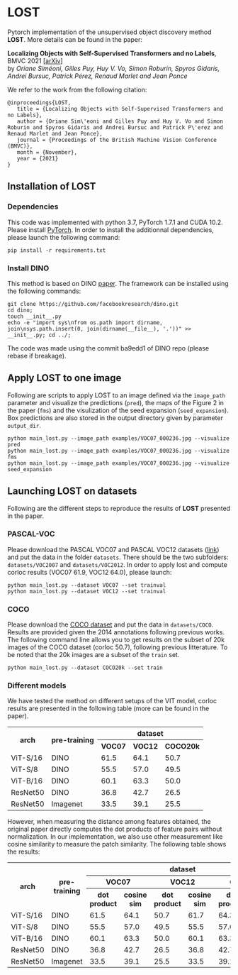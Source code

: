 # LOST 
Pytorch implementation of the unsupervised object discovery method **LOST**. More details can be found in the paper:

**Localizing Objects with Self-Supervised Transformers and no Labels**, BMVC 2021 [[arXiv](https://arxiv.org/abs/2109.14279)]  
by *Oriane Siméoni, Gilles Puy, Huy V. Vo, Simon Roburin, Spyros Gidaris, Andrei Bursuc, Patrick Pérez, Renaud Marlet and Jean Ponce*

We refer to the work from the following citation:


```
@inproceedings{LOST,
   title = {Localizing Objects with Self-Supervised Transformers and no Labels},
   author = {Oriane Sim\'eoni and Gilles Puy and Huy V. Vo and Simon Roburin and Spyros Gidaris and Andrei Bursuc and Patrick P\'erez and Renaud Marlet and Jean Ponce},
   journal = {Proceedings of the British Machine Vision Conference (BMVC)},
   month = {November},
   year = {2021}
}
```

## Installation of LOST
### Dependencies

This code was implemented with python 3.7, PyTorch 1.7.1 and CUDA 10.2. Please install [PyTorch](https://pytorch.org/). In order to install the additionnal dependencies, please launch the following command:

```
pip install -r requirements.txt
```

### Install DINO
This method is based on DINO [paper](https://arxiv.org/pdf/2104.14294.pdf). The framework can be installed using the following commands:
```
git clone https://github.com/facebookresearch/dino.git
cd dino; 
touch __init__.py
echo -e "import sys\nfrom os.path import dirname, join\nsys.path.insert(0, join(dirname(__file__), '.'))" >> __init__.py; cd ../;
```

The code was made using the commit ba9edd1 of DINO repo (please rebase if breakage).

## Apply LOST to one image
Following are scripts to apply LOST to an image defined via the `image_path` parameter and visualize the predictions (`pred`), the maps of the Figure 2 in the paper (`fms`) and the visulization of the seed expansion (`seed_expansion`). Box predictions are also stored in the output directory given by parameter `output_dir`.

```
python main_lost.py --image_path examples/VOC07_000236.jpg --visualize pred
python main_lost.py --image_path examples/VOC07_000236.jpg --visualize fms
python main_lost.py --image_path examples/VOC07_000236.jpg --visualize seed_expansion
```

## Launching LOST on datasets
Following are the different steps to reproduce the results of **LOST** presented in the paper. 

### PASCAL-VOC
Please download the PASCAL VOC07 and PASCAL VOC12 datasets ([link](http://host.robots.ox.ac.uk/pascal/VOC/)) and put the data in the folder `datasets`. There should be the two subfolders: `datasets/VOC2007` and `datasets/VOC2012`. In order to apply lost and compute corloc results (VOC07 61.9, VOC12 64.0), please launch:
```
python main_lost.py --dataset VOC07 --set trainval
python main_lost.py --dataset VOC12 --set trainval
```

### COCO
Please download the [COCO dataset](https://cocodataset.org/#home) and put the data in  `datasets/COCO`. Results are provided given the 2014 annotations following previous works. The following command line allows you to get results on the subset of 20k images of the COCO dataset (corloc 50.7), following previous litterature. To be noted that the 20k images are a subset of the `train` set.
```
python main_lost.py --dataset COCO20k --set train
```

### Different models
We have tested the method on different setups of the VIT model, corloc results are presented in the following table (more can be found in the paper). 

<table>
  <tr>
    <th rowspan="2">arch</th>
    <th rowspan="2">pre-training</th>
    <th colspan="3">dataset</th>
  </tr>
  <tr>
    <th>VOC07</th>
    <th>VOC12</th>
    <th>COCO20k</th>
  </tr>
  <tr>
    <td>ViT-S/16</td>
    <td>DINO</td>
    <td>61.5</td>
    <td>64.1</td>
    <td>50.7</td>
  <tr>
  <tr>
    <td>ViT-S/8</td>
    <td>DINO</td>
    <td>55.5</td>
    <td>57.0</td>
    <td>49.5</td>
  <tr>
  <tr>
    <td>ViT-B/16</td>
    <td>DINO</td>
    <td>60.1</td>
    <td>63.3</td>
    <td>50.0</td>
  <tr>
  <tr>
    <td>ResNet50</td>
    <td>DINO</td>
    <td>36.8</td>
    <td>42.7</td>
    <td>26.5</td>
  <tr>
  <tr>
    <td>ResNet50</td>
    <td>Imagenet</td>
    <td>33.5</td>
    <td>39.1</td>
    <td>25.5</td>
  <tr>
</table>

However, when measuring the distance among features obtained, the original paper directly computes the dot products of feature pairs without normalization. In our implementation, we also use other measurement like cosine similarity to measure the patch similarity. The following table shows the results:

<table>
  <tr>
    <th rowspan="3">arch</th>
    <th rowspan="3">pre-training</th>
    <th colspan="6">dataset</th>
  </tr>
  <tr>
    <th colspan="2">VOC07</th>
    <th colspan="2">VOC12</th>
    <th colspan="2">COCO20k</th>
  </tr>
   <tr>
    <th>dot product</th>
    <th>cosine sim</th>
    <th>dot product</th>
    <th>cosine sim</th>
    <th>dot product</th>
    <th>cosine sim</th>
  </tr>
  <tr>
    <td>ViT-S/16</td>
    <td>DINO</td>
    <td>61.5</td>
    <td>64.1</td>
    <td>50.7</td>
    <td>61.7</td>
    <td>64.3</td>
    <td>50.7</td>
  <tr>
  <tr>
    <td>ViT-S/8</td>
    <td>DINO</td>
    <td>55.5</td>
    <td>57.0</td>
    <td>49.5</td>
    <td>55.5</td>
    <td>57.0</td>
    <td>49.5</td>
  <tr>
  <tr>
    <td>ViT-B/16</td>
    <td>DINO</td>
    <td>60.1</td>
    <td>63.3</td>
    <td>50.0</td>
    <td>60.1</td>
    <td>63.3</td>
    <td>50.0</td>
  <tr>
  <tr>
    <td>ResNet50</td>
    <td>DINO</td>
    <td>36.8</td>
    <td>42.7</td>
    <td>26.5</td>
    <td>36.8</td>
    <td>42.7</td>
    <td>26.5</td>
  <tr>
  <tr>
    <td>ResNet50</td>
    <td>Imagenet</td>
    <td>33.5</td>
    <td>39.1</td>
    <td>25.5</td>
    <td>33.5</td>
    <td>39.1</td>
    <td>25.5</td>
  <tr>
</table>
